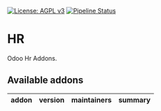 [![License: AGPL v3](https://img.shields.io/badge/License-AGPL%20v3-blue.svg)](https://www.gnu.org/licenses/agpl-3.0)
[![Pipeline Status](https://gitlab.com/tawasta/odoo/event/badges/14.0-dev/pipeline.svg)](https://gitlab.com/tawasta/odoo/hr/-/pipelines/)

# HR

Odoo Hr Addons.

[//]: # "addons"

## Available addons

| addon | version | maintainers | summary |
| ----- | ------- | ----------- | ------- |

[//]: # "end addons"
